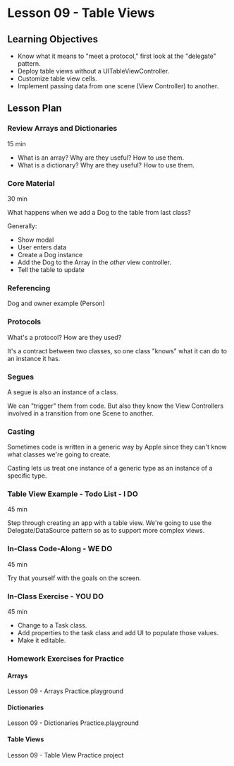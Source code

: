 # Lesson 09 - Table Views

## Learning Objectives

* Know what it means to "meet a protocol," first look at the "delegate" pattern.
* Deploy table views without a UITableViewController.
* Customize table view cells.
* Implement passing data from one scene (View Controller) to another.

## Lesson Plan

### Review Arrays and Dictionaries

15 min

* What is an array? Why are they useful? How to use them.
* What is a dictionary? Why are they useful? How to use them.

### Core Material

30 min

What happens when we add a Dog to the table from last class?

Generally:

* Show modal
* User enters data
* Create a Dog instance
* Add the Dog to the Array in the *other* view controller.
* Tell the table to update


### Referencing

Dog and owner example (Person)

### Protocols

What's a protocol? How are they used?

It's a contract between two classes, so one class "knows" what it can do to an instance it has.

### Segues

A segue is also an instance of a class.

We can "trigger" them from code. But also they know the View Controllers involved in a transition from one Scene to another.

### Casting

Sometimes code is written in a generic way by Apple since they can't know what classes we're going to create.

Casting lets us treat one instance of a generic type as an instance of a specific type.


### Table View Example - Todo List - I DO

45 min

Step through creating an app with a table view. We're going to use the Delegate/DataSource pattern so as to support more complex views.

### In-Class Code-Along - WE DO

45 min

Try that yourself with the goals on the screen.

### In-Class Exercise - YOU DO

45 min

* Change to a Task class.
* Add properties to the task class and add UI to populate those values.
* Make it editable.

### Homework Exercises for Practice

#### Arrays

Lesson 09 - Arrays Practice.playground

#### Dictionaries

Lesson 09 - Dictionaries Practice.playground

#### Table Views

Lesson 09 - Table View Practice project

